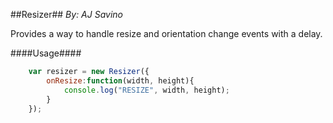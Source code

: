 ##Resizer##
*By: AJ Savino*

Provides a way to handle resize and orientation change events with a delay.

####Usage####
```JavaScript
	var resizer = new Resizer({
		onResize:function(width, height){
			console.log("RESIZE", width, height);
		}
	});
```